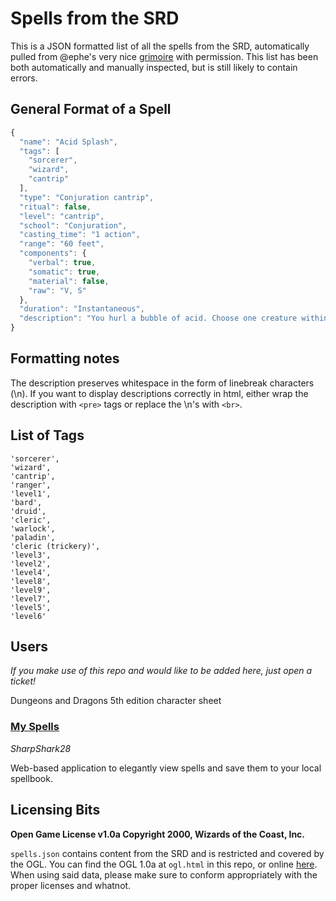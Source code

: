 # Spells from the SRD

This is a JSON formatted list of all the spells from the SRD, automatically pulled from @ephe's very nice [grimoire](https://github.com/jayrab/grimoire) with permission. This list has been both automatically and manually inspected, but is still likely to contain errors.

## General Format of a Spell

```javascript
{
  "name": "Acid Splash",
  "tags": [
    "sorcerer",
    "wizard",
    "cantrip"
  ],
  "type": "Conjuration cantrip",
  "ritual": false,
  "level": "cantrip",
  "school": "Conjuration",
  "casting_time": "1 action",
  "range": "60 feet",
  "components": {
    "verbal": true,
    "somatic": true,
    "material": false,
    "raw": "V, S"
  },
  "duration": "Instantaneous",
  "description": "You hurl a bubble of acid. Choose one creature within range, or choose two creatures within range that are within 5 feet of each other. A target must succeed on a Dexterity saving throw or take 1d6 acid damage.\n\nThis spell's damage increases by 1d6 when you reach 5th level (2d6), 11th level (3d6), and 17th level (4d6)."
}
```

## Formatting notes

The description preserves whitespace in the form of linebreak characters (\n). If you want to display descriptions correctly in html, either wrap the description with `<pre>` tags or replace the \n's with `<br>`.

## List of Tags

```
'sorcerer',
'wizard',
'cantrip',
'ranger',
'level1',
'bard',
'druid',
'cleric',
'warlock',
'paladin',
'cleric (trickery)',
'level3',
'level2',
'level4',
'level8',
'level9',
'level7',
'level5',
'level6'
```

## Users

_If you make use of this repo and would like to be added here, just open a ticket!_

Dungeons and Dragons 5th edition character sheet

### [My Spells](https://github.com/sharpshark28/my_spells)

_SharpShark28_

Web-based application to elegantly view spells and save them to your local spellbook.


## Licensing Bits
__Open Game License v1.0a Copyright 2000, Wizards of the Coast, Inc.__

`spells.json` contains content from the SRD and is restricted and covered by the OGL. You can find the OGL 1.0a at `ogl.html` in this repo, or online [here](http://www.opengamingfoundation.org/ogl.html). When using said data, please make sure to conform appropriately with the proper licenses and whatnot.

